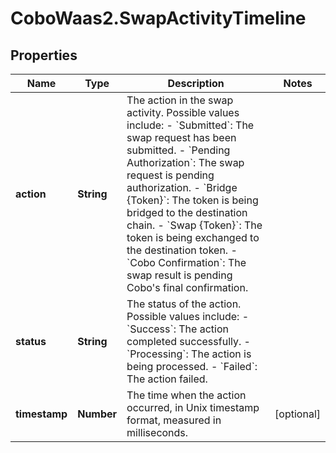 # CoboWaas2.SwapActivityTimeline

## Properties

Name | Type | Description | Notes
------------ | ------------- | ------------- | -------------
**action** | **String** | The action in the swap activity. Possible values include:   - &#x60;Submitted&#x60;: The swap request has been submitted.   - &#x60;Pending Authorization&#x60;: The swap request is pending authorization.   - &#x60;Bridge {Token}&#x60;: The token is being bridged to the destination chain.   - &#x60;Swap {Token}&#x60;: The token is being exchanged to the destination token.   - &#x60;Cobo Confirmation&#x60;: The swap result is pending Cobo&#39;s final confirmation.  | 
**status** | **String** | The status of the action. Possible values include:   - &#x60;Success&#x60;: The action completed successfully.   - &#x60;Processing&#x60;: The action is being processed.   - &#x60;Failed&#x60;: The action failed.  | 
**timestamp** | **Number** | The time when the action occurred, in Unix timestamp format, measured in milliseconds.   | [optional] 


